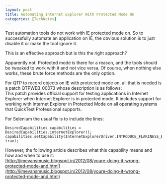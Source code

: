 ```yaml
---
layout: post
title: Automating Internet Explorer With Protected Mode On
categories: [TechNotes]
---
```


Test automation tools do not work with IE protected mode on. So to successfully automate an
application on IE, the obvious solution is to just disable it or make the tool ignore it.

This is an effective approach but is this the right approach?

Apparently not. Protected mode is there for a reason, and the tools should be tweaked to work
with it and not vice versa. Of course, when nothing else works, these brute force methods are
the only option.

For QTP to record objects on IE with protected mode on, all that is needed is a patch
QTPWEB_00073 whose description is as follows:  
This patch provides official support for testing applications in Internet Explorer
when Internet Explorer is in protected mode. It includes support for working with Internet
Explorer in Protected Mode on all operating systems that QuickTest Professional supports.

For Selenium the usual fix is to include the lines:

    DesiredCapabilities capabilities = DesiredCapabilities.internetExplorer();
    capabilities.setCapability(InternetExplorerDriver.INTRODUCE_FLAKINESS_BY_IGNORING_SECURITY_DOMAINS, true);

However, the following article describes what this capability means and how
and when to use it:  
[http://jimevansmusic.blogspot.in/2012/08/youre-doing-it-wrong-protected-mode-and.html](http://jimevansmusic.blogspot.in/2012/08/youre-doing-it-wrong-protected-mode-and.html)
